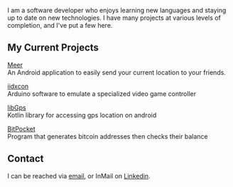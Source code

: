 I am a software developer who enjoys learning new languages and staying up to date on new technologies. I have many projects at various levels of completion, and I've put a few here. 

## My Current Projects

[Meer](/meer/index.md) <br>
An Android application to easily send your 
current location to your friends.

[iidxcon](/iidxcon/index.md)<br>
Arduino software to emulate a specialized 
video game controller

[libGps](/libGps/index.md)<br>
Kotlin library for accessing gps location 
on android

[BitPocket](/BitPocket/index.md)<br>
Program that generates bitcoin addresses then 
checks their balance

## Contact

I can be reached via [email](mailto:afrise@gmail.com), or InMail on [Linkedin](https://linkedin.com/in/afrise).
